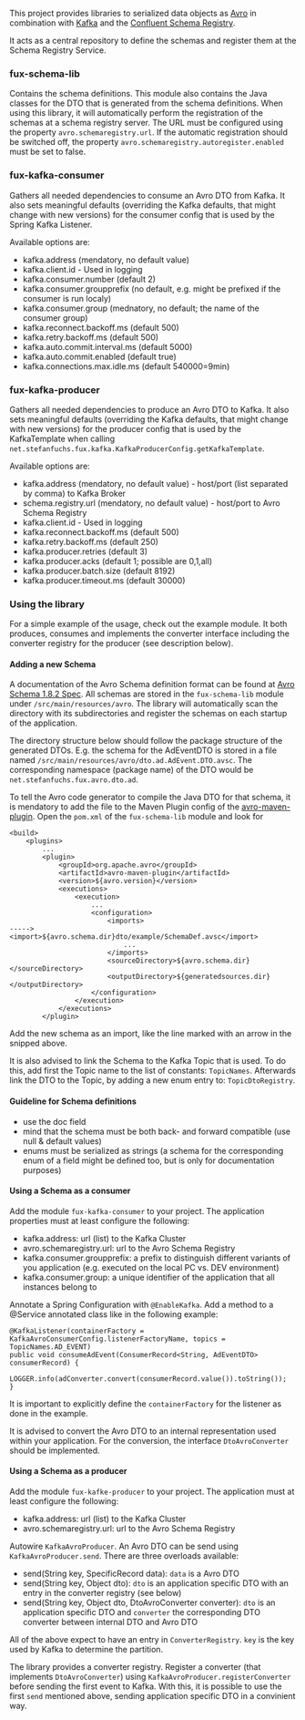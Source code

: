 This project provides libraries to serialized data objects as [Avro](https://avro.apache.org/docs/1.8.2/index.html) 
in combination with [Kafka](https://kafka.apache.org/quickstart) 
and the [Confluent Schema Registry](https://docs.confluent.io/current/schema-registry/docs/index.html). 

It acts as a central repository to define the schemas and register them at the Schema Registry Service.

### fux-schema-lib
Contains the schema definitions. 
This module also contains the Java classes for the DTO that is generated from the schema definitions.
When using this library, it will automatically perform the registration of the schemas at a schema registry server.
The URL must be configured using the property `avro.schemaregistry.url`.
If the automatic registration should be switched off, the property `avro.schemaregistry.autoregister.enabled` must be set to false.

### fux-kafka-consumer
Gathers all needed dependencies to consume an Avro DTO from Kafka.
It also sets meaningful defaults (overriding the Kafka defaults, that might change with new versions) for the consumer config that is used by the Spring Kafka Listener.

Available options are:
* kafka.address (mendatory, no default value)
* kafka.client.id - Used in logging
* kafka.consumer.number (default 2)
* kafka.consumer.groupprefix (no default, e.g. might be prefixed if the consumer is run localy)
* kafka.consumer.group (mednatory, no default; the name of the consumer group)
* kafka.reconnect.backoff.ms (default 500)
* kafka.retry.backoff.ms (default 500)
* kafka.auto.commit.interval.ms (default 5000)
* kafka.auto.commit.enabled (default true)
* kafka.connections.max.idle.ms (default 540000=9min)

### fux-kafka-producer
Gathers all needed dependencies to produce an Avro DTO to Kafka.
It also sets meaningful defaults (overriding the Kafka defaults, that might change with new versions) for the producer config that is used by the KafkaTemplate when calling 
`net.stefanfuchs.fux.kafka.KafkaProducerConfig.getKafkaTemplate`.

Available options are:
* kafka.address (mendatory, no default value) - host/port (list separated by comma) to Kafka Broker
* schema.registry.url (mendatory, no default value) - host/port to Avro Schema Registry
* kafka.client.id - Used in logging
* kafka.reconnect.backoff.ms (default 500)
* kafka.retry.backoff.ms (default 250)
* kafka.producer.retries (default 3)
* kafka.producer.acks (default 1; possible are 0,1,all)
* kafka.producer.batch.size (default 8192)
* kafka.producer.timeout.ms (default 30000)

### Using the library
For a simple example of the usage, check out the example module. 
It both produces, consumes and implements the converter interface including the converter registry for the producer (see description below).   

#### Adding a new Schema
A documentation of the Avro Schema definition format can be found at [Avro Schema 1.8.2 Spec](https://avro.apache.org/docs/1.8.2/spec.html).
All schemas are stored in the `fux-schema-lib` module under `/src/main/resources/avro`.
The library will automatically scan the directory with its subdirectories and register the schemas on each startup of the application.

The directory structure below should follow the package structure of the generated DTOs.
E.g. the schema for the AdEventDTO is stored in a file named `/src/main/resources/avro/dto.ad.AdEvent.DTO.avsc`.
The corresponding namespace (package name) of the DTO would be `net.stefanfuchs.fux.avro.dto.ad`.

To tell the Avro code generator to compile the Java DTO for that schema, 
it is mendatory to add the file to the Maven Plugin config of the [avro-maven-plugin](https://avro.apache.org/docs/1.8.2/gettingstartedjava.html).
Open the `pom.xml` of the `fux-schema-lib` module and look for 
```
<build>
    <plugins>
        ...
        <plugin>
            <groupId>org.apache.avro</groupId>
            <artifactId>avro-maven-plugin</artifactId>
            <version>${avro.version}</version>
            <executions>
                <execution>
                    ...
                    <configuration>
                        <imports>
----->                      <import>${avro.schema.dir}dto/example/SchemaDef.avsc</import>
                            ...
                        </imports>
                        <sourceDirectory>${avro.schema.dir}</sourceDirectory>
                        <outputDirectory>${generatedsources.dir}</outputDirectory>
                    </configuration>
                </execution>
            </executions>
        </plugin> 
```
Add the new schema as an import, like the line marked with an arrow in the snipped above.

It is also advised to link the Schema to the Kafka Topic that is used. 
To do this, add first the Topic name to the list of constants: `TopicNames`.
Afterwards link the DTO to the Topic, by adding a new enum entry to: `TopicDtoRegistry`.

#### Guideline for Schema definitions
* use the doc field
* mind that the schema must be both back- and forward compatible (use null &amp; default values)
* enums must be serialized as strings (a schema for the corresponding enum of a field might be defined too, but is only for documentation purposes)

#### Using a Schema as a consumer
Add the module `fux-kafka-consumer` to your project.
The application properties must at least configure the following:
* kafka.address: url (list) to the Kafka Cluster
* avro.schemaregistry.url: url to the Avro Schema Registry
* kafka.consumer.groupprefix: a prefix to distinguish different variants of you application (e.g. executed on the local PC vs. DEV environment)
* kafka.consumer.group: a unique identifier of the application that all instances belong to

Annotate a Spring Configuration with `@EnableKafka`.
Add a method to a @Service annotated class like in the following example:
```
@KafkaListener(containerFactory = KafkaAvroConsumerConfig.listenerFactoryName, topics = TopicNames.AD_EVENT)
public void consumeAdEvent(ConsumerRecord<String, AdEventDTO> consumerRecord) {
    LOGGER.info(adConverter.convert(consumerRecord.value()).toString());
}
```
It is important to explicitly define the `containerFactory` for the listener as done in the example. 

It is advised to convert the Avro DTO to an internal representation used within your application.
For the conversion, the interface `DtoAvroConverter` should be implemented.

#### Using a Schema as a producer
Add the module `fux-kafke-producer` to your project.
The application must at least configure the following:
* kafka.address: url (list) to the Kafka Cluster
* avro.schemaregistry.url: url to the Avro Schema Registry

Autowire `KafkaAvroProducer`. An Avro DTO can be send using `KafkaAvroProducer.send`.
There are three overloads available:
* send(String key, SpecificRecord data): `data` is a Avro DTO
* send(String key, Object dto): `dto` is an application specific DTO with an entry in the converter registry (see below)
* send(String key, Object dto, DtoAvroConverter converter): `dto` is an application specific DTO and `converter` the corresponding DTO converter between internal DTO and Avro DTO

All of the above expect to have an entry in `ConverterRegistry`.
`key` is the key used by Kafka to determine the partition.

The library provides a converter registry. 
Register a converter (that implements `DtoAvroConverter`) using `KafkaAvroProducer.registerConverter` before sending the first event to Kafka.
With this, it is possible to use the first `send` mentioned above, sending application specific DTO in a convinient way.